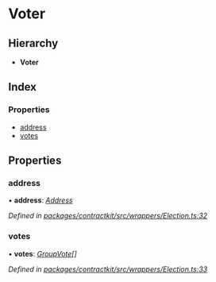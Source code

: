 # Voter

## Hierarchy

* **Voter**

## Index

### Properties

* [address](_wrappers_election_.voter.md#address)
* [votes](_wrappers_election_.voter.md#votes)

## Properties

### address

• **address**: [_Address_](../modules/_base_.md#address)

_Defined in_ [_packages/contractkit/src/wrappers/Election.ts:32_](https://github.com/celo-org/celo-monorepo/blob/master/packages/contractkit/src/wrappers/Election.ts#L32)

### votes

• **votes**: [_GroupVote_](_wrappers_election_.groupvote.md)_\[\]_

_Defined in_ [_packages/contractkit/src/wrappers/Election.ts:33_](https://github.com/celo-org/celo-monorepo/blob/master/packages/contractkit/src/wrappers/Election.ts#L33)

